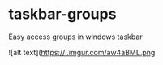 # taskbar-groups
Easy access groups in windows taskbar


![alt text](https://i.imgur.com/aw4aBML.png
